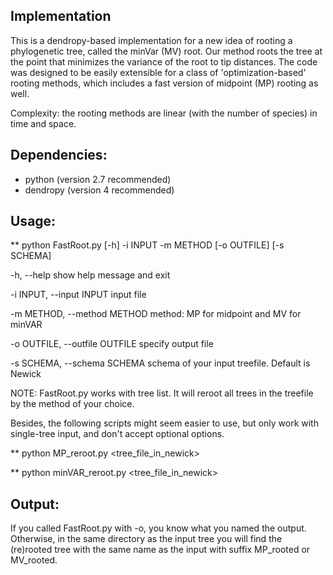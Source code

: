 ## Implementation
This is a dendropy-based implementation for a new idea of rooting a phylogenetic tree, called the minVar (MV) root. Our method roots the tree at the point that minimizes the variance of the root to tip distances. The code was designed to be easily extensible for a class of 'optimization-based' rooting methods, which includes a fast version of midpoint (MP) rooting as well.

Complexity: the rooting methods are linear (with the number of species) in time and space.

## Dependencies:
- python (version 2.7 recommended)
- dendropy (version 4 recommended)

## Usage:

**
python FastRoot.py [-h] -i INPUT -m METHOD [-o OUTFILE] [-s SCHEMA]

  -h, --help            show help message and exit
  
  -i INPUT, --input INPUT
                        input file
                        
  -m METHOD, --method METHOD
                        method: MP for midpoint and MV for minVAR
                        
  -o OUTFILE, --outfile OUTFILE
                        specify output file
                        
  -s SCHEMA, --schema SCHEMA
                        schema of your input treefile. Default is Newick


NOTE: FastRoot.py works with tree list. It will reroot all trees in the treefile by the method of your choice. 

Besides, the following scripts might seem easier to use, but only work with single-tree input, and don't accept optional options.

**
python MP_reroot.py \<tree_file_in_newick\>

**
python minVAR_reroot.py \<tree_file_in_newick\>

## Output:
If you called FastRoot.py with -o, you know what you named the output. Otherwise, in the same directory as the input tree you will find the (re)rooted tree with the same name as the input with suffix MP_rooted or MV_rooted.
